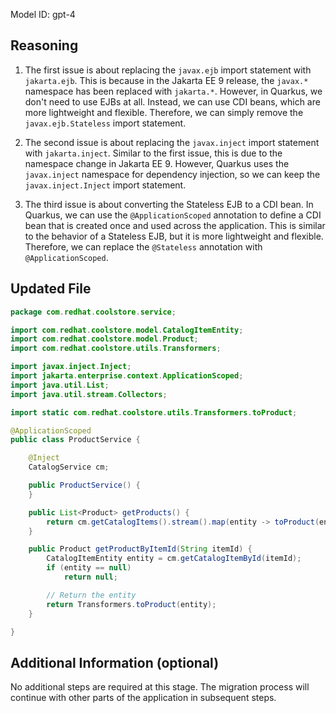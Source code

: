 Model ID: gpt-4
## Reasoning

1. The first issue is about replacing the `javax.ejb` import statement with `jakarta.ejb`. This is because in the Jakarta EE 9 release, the `javax.*` namespace has been replaced with `jakarta.*`. However, in Quarkus, we don't need to use EJBs at all. Instead, we can use CDI beans, which are more lightweight and flexible. Therefore, we can simply remove the `javax.ejb.Stateless` import statement.

2. The second issue is about replacing the `javax.inject` import statement with `jakarta.inject`. Similar to the first issue, this is due to the namespace change in Jakarta EE 9. However, Quarkus uses the `javax.inject` namespace for dependency injection, so we can keep the `javax.inject.Inject` import statement.

3. The third issue is about converting the Stateless EJB to a CDI bean. In Quarkus, we can use the `@ApplicationScoped` annotation to define a CDI bean that is created once and used across the application. This is similar to the behavior of a Stateless EJB, but it is more lightweight and flexible. Therefore, we can replace the `@Stateless` annotation with `@ApplicationScoped`.

## Updated File

```java
package com.redhat.coolstore.service;

import com.redhat.coolstore.model.CatalogItemEntity;
import com.redhat.coolstore.model.Product;
import com.redhat.coolstore.utils.Transformers;

import javax.inject.Inject;
import jakarta.enterprise.context.ApplicationScoped;
import java.util.List;
import java.util.stream.Collectors;

import static com.redhat.coolstore.utils.Transformers.toProduct;

@ApplicationScoped
public class ProductService {

    @Inject
    CatalogService cm;

    public ProductService() {
    }

    public List<Product> getProducts() {
        return cm.getCatalogItems().stream().map(entity -> toProduct(entity)).collect(Collectors.toList());
    }

    public Product getProductByItemId(String itemId) {
        CatalogItemEntity entity = cm.getCatalogItemById(itemId);
        if (entity == null)
            return null;

        // Return the entity
        return Transformers.toProduct(entity);
    }

}
```

## Additional Information (optional)

No additional steps are required at this stage. The migration process will continue with other parts of the application in subsequent steps.